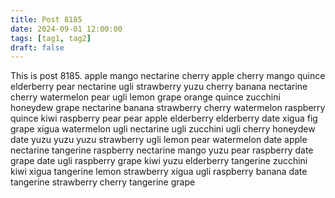 ```yaml
---
title: Post 8185
date: 2024-09-01 12:00:00
tags: [tag1, tag2]
draft: false
---
```

This is post 8185.
apple
mango
nectarine
cherry
apple
cherry
mango
quince
elderberry
pear
nectarine
ugli
strawberry
yuzu
cherry
banana
nectarine
cherry
watermelon
pear
ugli
lemon
grape
orange
quince
zucchini
honeydew
grape
nectarine
banana
strawberry
cherry
watermelon
raspberry
quince
kiwi
raspberry
pear
pear
apple
elderberry
elderberry
date
xigua
fig
grape
xigua
watermelon
ugli
nectarine
ugli
zucchini
ugli
cherry
honeydew
date
yuzu
yuzu
yuzu
strawberry
ugli
lemon
pear
watermelon
date
apple
nectarine
tangerine
raspberry
nectarine
mango
yuzu
pear
raspberry
date
grape
date
ugli
raspberry
grape
kiwi
yuzu
elderberry
tangerine
zucchini
kiwi
xigua
tangerine
lemon
strawberry
xigua
ugli
raspberry
banana
date
tangerine
strawberry
cherry
tangerine
grape
